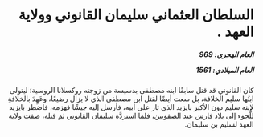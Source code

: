 <h1 dir="rtl">السلطان العثماني سليمان القانوني وولاية العهد .</h1>

<h5 dir="rtl">العام الهجري:  969

العام الميلادي: 1561

</h5>

<p dir="rtl">كان القانوني قد قتل سابقًا ابنه مصطفى بدسيسة من زوجته روكسلانا الروسية؛ ليتولى ابنُها سليم الخلافة، بل سعت أيضًا لقتل ابن مصطفى الذي لا يزال رضيعًا، وعَهِدَ بالخلافةِ لابنه سليم دون الأكبر بايزيد الذي ثار على أبيه، فأرسل إليه جيشًا فهزمه، فاضطر بايزيد للُّجوء إلى بلاد فارس عند الصفويين، فلما استردَّه سليمان القانوني ثم قتله، صفت ولاية العهد لسليم بن سليمان.</p></br>
